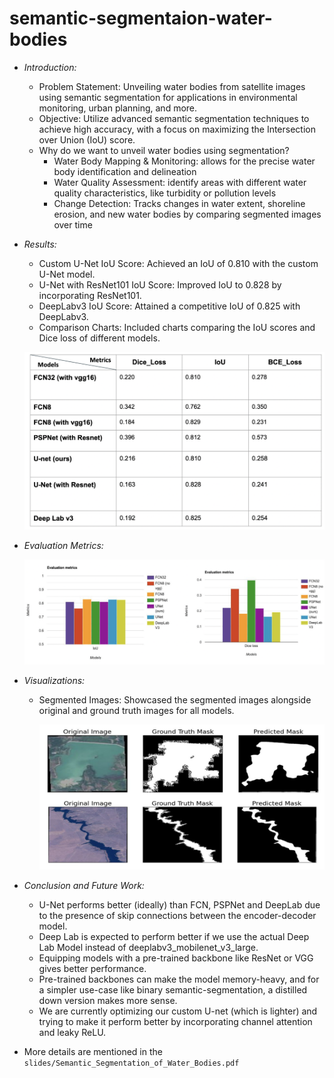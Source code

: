 # semantic-segmentaion-water-bodies

- *Introduction:*
  - Problem Statement: Unveiling water bodies from satellite images using semantic segmentation for applications in environmental monitoring, urban planning, and more.
  - Objective: Utilize advanced semantic segmentation techniques to achieve high accuracy, with a focus on maximizing the Intersection over Union (IoU) score.
  - Why do we want to unveil water bodies using segmentation?
    - Water Body Mapping & Monitoring: allows for the precise water body identification and delineation
    - Water Quality Assessment: identify areas with different water quality characteristics, like turbidity or pollution levels
    - Change Detection: Tracks changes in water extent, shoreline erosion, and new water bodies by comparing segmented images over time

- *Results:*
  - Custom U-Net IoU Score: Achieved an IoU of 0.810 with the custom U-Net model.
  - U-Net with ResNet101 IoU Score: Improved IoU to 0.828 by incorporating ResNet101.
  - DeepLabv3 IoU Score: Attained a competitive IoU of 0.825 with DeepLabv3.
  - Comparison Charts: Included charts comparing the IoU scores and Dice loss of different models.

  ![alt text](https://github.com/lalwanii26/semantic-segmentaion-water-bodies/blob/main/images/result.png?raw=true)

- *Evaluation Metrics:*

  ![alt text](https://github.com/lalwanii26/semantic-segmentaion-water-bodies/blob/main/images/evaluation%20metrics.png?raw=true)

- *Visualizations:*
  - Segmented Images: Showcased the segmented images alongside original and ground truth images for all models.
  
    ![alt text](https://github.com/lalwanii26/semantic-segmentaion-water-bodies/blob/main/images/visualization.png?raw=true)

- *Conclusion and Future Work:*
  - U-Net performs better (ideally) than FCN, PSPNet and DeepLab due to the presence of skip connections between the encoder-decoder model.
  - Deep Lab is expected to perform better if we use the actual Deep Lab Model instead of deeplabv3_mobilenet_v3_large.
  - Equipping models with a pre-trained backbone like ResNet or VGG gives better performance.
  - Pre-trained backbones can make the model memory-heavy, and for a simpler use-case like binary semantic-segmentation, a distilled down version makes more sense.
  - We are currently optimizing our custom U-net (which is lighter) and trying to make it perform better by incorporating channel attention and leaky ReLU.

- More details are mentioned in the `slides/Semantic_Segmentation_of_Water_Bodies.pdf`
